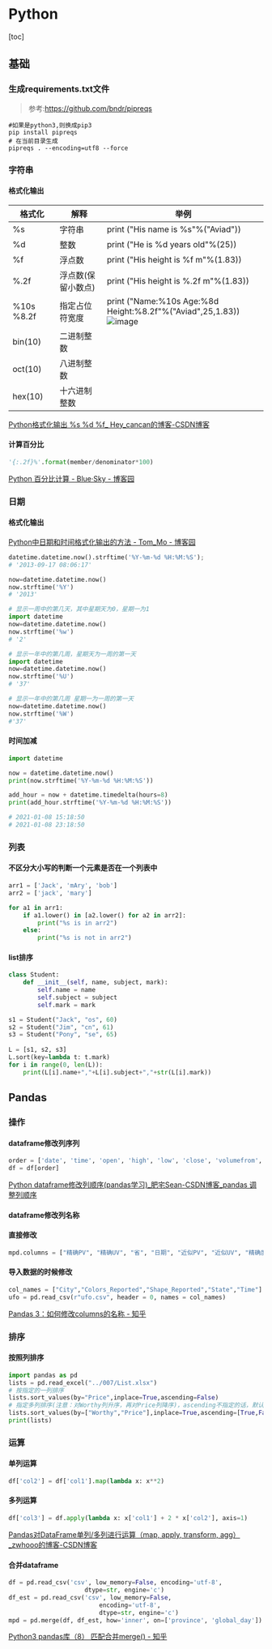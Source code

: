 # Python

[toc]

## 基础

### 生成requirements.txt文件

> 参考:https://github.com/bndr/pipreqs

```shell
#如果是python3,则换成pip3
pip install pipreqs
# 在当前目录生成
pipreqs . --encoding=utf8 --force
```



### 字符串

#### 格式化输出

| 格式化      | 解释               | 举例                                                         |
| ----------- | ------------------ | ------------------------------------------------------------ |
| %s          | 字符串             | print ("His name is %s"%("Aviad"))                           |
| %d          | 整数               | print ("He is %d years old"%(25))                            |
| %f          | 浮点数             | print ("His height is %f m"%(1.83))                          |
| %.2f        | 浮点数(保留小数点) | print ("His height is %.2f m"%(1.83))                        |
| %10s  %8.2f | 指定占位符宽度     | print ("Name:%10s Age:%8d Height:%8.2f"%("Aviad",25,1.83))<br />![image](https://static.lovedata.net/20-12-29-e710c540b1beb47c4e3e436f14028d63.png-wm) |
| bin(10)     | 二进制整数         |                                                              |
| oct(10)     | 八进制整数         |                                                              |
| hex(10)     | 十六进制整数       |                                                              |

[
Python格式化输出 %s %d %f_ Hey_cancan的博客-CSDN博客](https://blog.csdn.net/weixin_40583388/article/details/78600101)

#### 计算百分比

```python
'{:.2f}%'.format(member/denominator*100)
```

[Python 百分比计算 - Blue·Sky - 博客园](https://www.cnblogs.com/BlueSkyyj/p/9451767.html)



### 日期

#### 格式化输出

[Python中日期和时间格式化输出的方法 - Tom_Mo - 博客园](https://www.cnblogs.com/cxmo/p/10561808.html)

```python
datetime.datetime.now().strftime('%Y-%m-%d %H:%M:%S');
# '2013-09-17 08:06:17'

now=datetime.datetime.now()
now.strftime('%Y')
# '2013'

# 显示一周中的第几天，其中星期天为0，星期一为1
import datetime
now=datetime.datetime.now()
now.strftime('%w')
# '2'

# 显示一年中的第几周，星期天为一周的第一天
import datetime
now=datetime.datetime.now()
now.strftime('%U')
# '37'

# 显示一年中的第几周 星期一为一周的第一天
now=datetime.datetime.now()
now.strftime('%W')
#'37'
```



#### 时间加减

```python
import datetime

now = datetime.datetime.now()
print(now.strftime('%Y-%m-%d %H:%M:%S'))

add_hour = now + datetime.timedelta(hours=8)
print(add_hour.strftime('%Y-%m-%d %H:%M:%S'))

# 2021-01-08 15:18:50
# 2021-01-08 23:18:50
```





### 列表

#### 不区分大小写的判断一个元素是否在一个列表中

```python
arr1 = ['Jack', 'mAry', 'bob']
arr2 = ['jack', 'mary']

for a1 in arr1:
    if a1.lower() in [a2.lower() for a2 in arr2]:
        print("%s is in arr2")
    else:
        print("%s is not in arr2")
```

#### list排序

```python
class Student: 
    def __init__(self, name, subject, mark):
        self.name = name
        self.subject = subject
        self.mark = mark

s1 = Student("Jack", "os", 60)
s2 = Student("Jim", "cn", 61)
s3 = Student("Pony", "se", 65)
 
L = [s1, s2, s3]
L.sort(key=lambda t: t.mark)
for i in range(0, len(L)):
    print(L[i].name+","+L[i].subject+","+str(L[i].mark))
```

## Pandas

### 操作

#### dataframe修改列序列

```python
order = ['date', 'time', 'open', 'high', 'low', 'close', 'volumefrom', 'volumeto']
df = df[order]
```
[Python dataframe修改列顺序(pandas学习)_肥宅Sean-CSDN博客_pandas 调整列顺序](https://blog.csdn.net/a19990412/article/details/81945315)

#### dataframe修改列名称

#### 直接修改

```python
mpd.columns = ["精确PV", "精确UV", "省", "日期", "近似PV", "近似UV", "精确度((近似UV-精确UV)/精确UV)"]
```

#### 导入数据的时候修改

```python
col_names = ["City","Colors_Reported","Shape_Reported","State","Time"]
ufo = pd.read_csv(r"ufo.csv", header = 0, names = col_names)
```

[Pandas 3：如何修改columns的名称 - 知乎](https://zhuanlan.zhihu.com/p/104578162)



### 排序

#### 按照列排序

```python
import pandas as pd
lists = pd.read_excel("../007/List.xlsx")
# 按指定的一列排序
lists.sort_values(by="Price",inplace=True,ascending=False)
# 指定多列排序(注意：对Worthy列升序，再对Price列降序)，ascending不指定的话，默认是True升序
lists.sort_values(by=["Worthy","Price"],inplace=True,ascending=[True,False])
print(lists)
```

### 运算

#### 单列运算

```python
df['col2'] = df['col1'].map(lambda x: x**2)
```

#### 多列运算

```python
df['col3'] = df.apply(lambda x: x['col1'] + 2 * x['col2'], axis=1)
```

[Pandas对DataFrame单列/多列进行运算（map, apply, transform, agg）_zwhooo的博客-CSDN博客](https://blog.csdn.net/zwhooo/article/details/79696558)

#### 合并dataframe

```python
df = pd.read_csv('csv', low_memory=False, encoding='utf-8',
                     dtype=str, engine='c')
df_est = pd.read_csv('csv', low_memory=False,
                         encoding='utf-8',
                         dtype=str, engine='c') 
mpd = pd.merge(df, df_est, how='inner', on=['province', 'global_day'])
```

[Python3 pandas库（8） 匹配合并merge() - 知乎](https://zhuanlan.zhihu.com/p/30113030)


